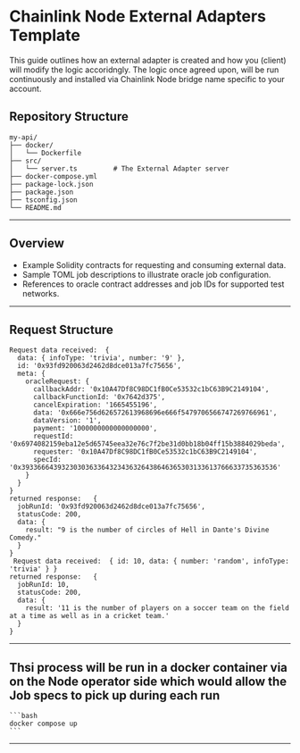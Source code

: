 # Chainlink Node External Adapters Template
This guide outlines how an external adapter is created and how you (client) will modify the logic accoridngly. The logic once agreed upon, will be run continuously and installed via Chainlink Node bridge name specific to your account.


## Repository Structure
```
my-api/
├── docker/
│   └── Dockerfile
├── src/
│   └── server.ts         # The External Adapter server
├── docker-compose.yml
├── package-lock.json
├── package.json
├── tsconfig.json
└── README.md
```
---

## Overview
- Example Solidity contracts for requesting and consuming external data.
- Sample TOML job descriptions to illustrate oracle job configuration.
- References to oracle contract addresses and job IDs for supported test networks.

---

## Request Structure
```
Request data received:  {
  data: { infoType: 'trivia', number: '9' },
  id: '0x93fd920063d2462d8dce013a7fc75656',
  meta: {
    oracleRequest: {
      callbackAddr: '0x10A47Df8C98DC1fB0Ce53532c1bC63B9C2149104',
      callbackFunctionId: '0x7642d375',
      cancelExpiration: '1665455196',
      data: '0x666e756d626572613968696e666f5479706566747269766961',
      dataVersion: '1',
      payment: '1000000000000000000',
      requestId: '0x6974082159eba12e5d65745eea32e76c7f2be31d0bb18b04ff15b3884029beda',
      requester: '0x10A47Df8C98DC1fB0Ce53532c1bC63B9C2149104',
      specId: '0x3933666439323030363364323436326438646365303133613766633735363536'
    }
  }
}
returned response:   {
  jobRunId: '0x93fd920063d2462d8dce013a7fc75656',
  statusCode: 200,
  data: {
    result: "9 is the number of circles of Hell in Dante's Divine Comedy."
  }
}
 Request data received:  { id: 10, data: { number: 'random', infoType: 'trivia' } }
returned response:   {
  jobRunId: 10,
  statusCode: 200,
  data: {
    result: '11 is the number of players on a soccer team on the field at a time as well as in a cricket team.'
  }
}
```
---

## Thsi process will be run in a docker container via on the Node operator side which would allow the Job specs to pick up during each run
    ```bash
    docker compose up
    ```

---
